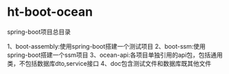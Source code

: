 # ht-boot-ocean
spring-boot项目总目录

1、boot-assembly:使用spring-boot搭建一个测试项目
2、boot-ssm:使用spring-boot搭建一个ssm项目
3、ocean-api:各项目单独引用的api包，包括通用类，不包括数据库dto,service接口
4、doc包含测试文件和数据库既其他文件
